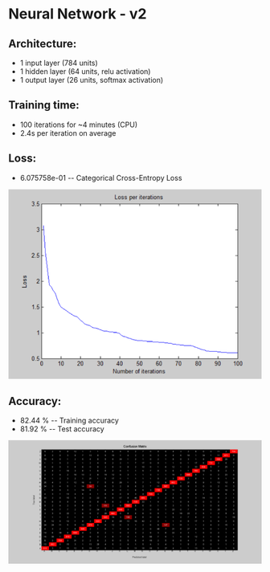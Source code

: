 # Neural Network - v2

## Architecture:

- 1 input layer (784 units)
- 1 hidden layer (64 units, relu activation)
- 1 output layer (26 units, softmax activation)

## Training time: 

- 100 iterations for ~4 minutes (CPU)
- 2.4s per iteration on average

## Loss: 

- 6.075758e-01 -- Categorical Cross-Entropy Loss

![image](Visualizations/Loss_per_iterations.png)

## Accuracy:

- 82.44 % -- Training accuracy
- 81.92 % -- Test accuracy

![image](Visualizations/Confusion_Matrix.png)

